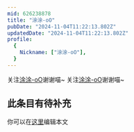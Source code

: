 ```yaml
---
mid: 626238878
title: "涂涂-oO"
pubDate: "2024-11-04T11:22:13.802Z"
updatedDate: "2024-11-04T11:22:13.802Z"
profile:
  {
    Nickname: ["涂涂-oO"],
  }
---
```


关注[涂涂-oO](https://space.bilibili.com/626238878)谢谢喵~ 关注[涂涂-oO](https://space.bilibili.com/626238878)谢谢喵~

## 此条目有待补充
你可以在[这里](https://github.com/Yuhanawa/VTuber.ICU-Content/edit/master/v/涂涂-oO/index.md)编辑本文
